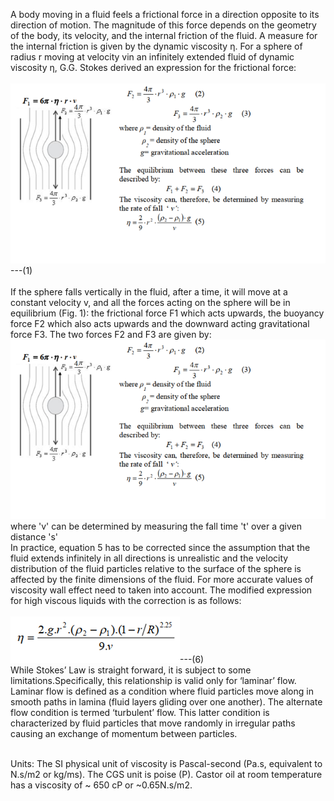 A body moving in a fluid feels a frictional force in a direction opposite to its
direction of motion. The magnitude of this force depends on the geometry of the body, its
velocity, and the internal friction of the fluid. A measure for the internal friction is given
by the dynamic viscosity η. For a sphere of radius r moving at velocity vin an infinitely
extended fluid of dynamic viscosity η, G.G. Stokes derived an expression for the
frictional force:<br><br>
<img src="images/viscosity3.PNG">---(1)<br>
<br>If the sphere falls vertically in the fluid, after a time, it will move at a constant
velocity v, and all the forces acting on the sphere will be in equilibrium (Fig. 1): the
frictional force F1 which acts upwards, the buoyancy force F2 which also acts upwards
and the downward acting gravitational force F3. The two forces F2 and F3 are given by:<br>
<img src="images/viscosity3.PNG">
where 'v' can be determined by measuring the fall time 't' over a given distance 's'<br>
In practice, equation 5 has to be corrected since the assumption that the fluid extends infinitely in all directions is unrealistic and the velocity distribution of the fluid particles relative to the surface of the sphere is affected by the finite dimensions of the fluid. For more accurate values of viscosity wall effect need to taken into account. The
modified expression for high viscous liquids with the correction is as follows:<br><br>
<img src="images/viscosity2.PNG">---(6)<br>
While Stokes’ Law is straight forward, it is subject to some limitations.Specifically, this relationship is valid only for ‘laminar’ flow. Laminar flow is defined as a condition where fluid particles move along in smooth paths in lamina (fluid layers gliding over one another). The alternate flow condition is termed ‘turbulent’ flow. This latter condition is characterized by fluid particles that move randomly in irregular paths causing an exchange of momentum between particles.<br><br>

Units: The SI physical unit of viscosity is Pascal-second (Pa.s, equivalent to N.s/m2 or kg/ms). The CGS unit is poise (P). Castor oil at room temperature has a viscosity of ~ 650 cP or ~0.65N.s/m2.



